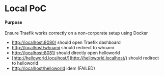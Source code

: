 # Local PoC

#### Purpose

Ensure Traefik works correctly on a non-corporate setup using Docker

- [http://localhost:8080/](http://localhost:8080/) should open Traefik dashboard
- [http://localhost/whoami](http://localhost/whoami) should redirect to whoami
- [http://localhost:8081/](http://localhost:8081/) should directly open helloworld
- [http://helloworld.localhost/](http://helloworld.localhost/) should redirect to helloworld
- [http://localhost/helloworld](http://localhost/helloworld) idem (FAILED)
